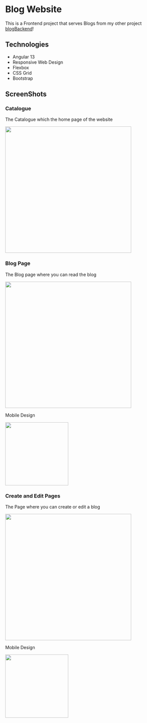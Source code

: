 # Blog Website

This is a Frontend project that serves Blogs from my other project [blogBackend](https://github.com/ibrahimwalle/blogBackend)!

## Technologies

* Angular 13
* Responsive Web Design
* Flexbox
* CSS Grid
* Bootstrap

## ScreenShots

### Catalogue

The Catalogue which the home page of the website

<img src="https://raw.githubusercontent.com/ibrahimwalle/BlogWebsite/screenshots/screenshots/Blog_Catalogue.png" width=400px/>

### Blog Page

The Blog page where you can read the blog

<img src="https://raw.githubusercontent.com/ibrahimwalle/BlogWebsite/screenshots/screenshots/Blog_page.png" width=400px/>

Mobile Design

<img src="https://raw.githubusercontent.com/ibrahimwalle/BlogWebsite/screenshots/screenshots/Blog_page_Mobile.png" width=200px/>

### Create and Edit Pages

The Page where you can create or edit a blog


<img src="https://raw.githubusercontent.com/ibrahimwalle/BlogWebsite/screenshots/screenshots/Blog_Edit.png" width=400px/>

Mobile Design

<img src="https://raw.githubusercontent.com/ibrahimwalle/BlogWebsite/screenshots/screenshots/Blog_Create_Mobile.png" width=200px/>
